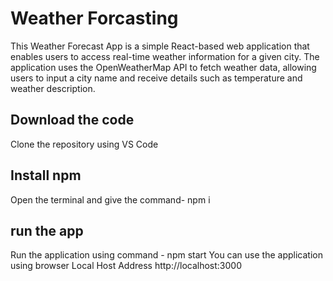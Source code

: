 # Weather Forcasting
This Weather Forecast App is a simple React-based web application that enables users to access real-time weather information for a given city. The application uses the OpenWeatherMap API to fetch weather data, allowing users to input a city name and receive details such as temperature and weather description.
## Download the code
Clone the repository using VS Code
## Install npm 
  Open the terminal and give the command- npm i
## run the app
  Run the application using command - npm start
  You can use the application using browser
  Local Host Address http://localhost:3000
